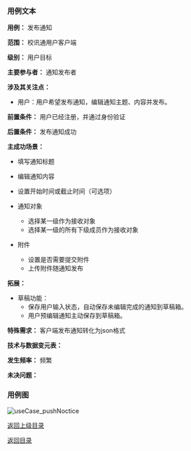 ### 用例文本

**用例：** 发布通知

**范围：** 校讯通用户客户端

**级别：** 用户目标

**主要参与者：** 通知发布者

**涉及其关注点：**

- 用户：用户希望发布通知，编辑通知主题、内容并发布。

**前置条件：** 用户已经注册，并通过身份验证

**后置条件：** 发布通知成功

**主成功场景：**


- 填写通知标题

- 编辑通知内容

- 设置开始时间或截止时间（可选项）
- 通知对象
	- 选择某一级作为接收对象
	- 选择某一级的所有下级成员作为接收对象
- 附件
	- 设置是否需要提交附件
	- 上传附件随通知发布 

**拓展：**
 
- 草稿功能：
	- 保存用户输入状态，自动保存未编辑完成的通知到草稿箱。
	- 用户预编辑通知主动保存到草稿箱。


**特殊需求：**  客户端发布通知转化为json格式


**技术与数据变元表：**

**发生频率：** 频繁

**未决问题：** 

### 用例图

![useCase_pushNoctice](https://azurlin.oss-cn-beijing.aliyuncs.com/2019ldu_SE/usecase_image/uci_pushnotice.jpg)


[返回上级目录](useCase.md)


[返回目录](README.md)